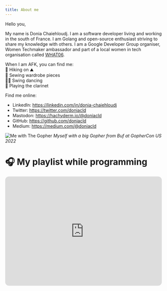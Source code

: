 ```yaml
---
title: About me
---
```


Hello you,  

My name is Donia Chaiehloudj. I am a software developer living and working in the south of France. 
I am Golang and open-source enthusiast striving to share my knowledge with others. 
I am a Google Developer Group organiser, Women Techmaker ambassador and part of a local women in tech organisation called [WHAT06](https://what06.fr/).


When I am AFK, you can find me:  
🥾 Hiking on ⛰  
🧵 Sewing wardrobe pieces  
💃🏼 Swing dancing  
🎼 Playing the clarinet

Find me online: 
- LinkedIn: https://linkedin.com/in/donia-chaiehloudj
- Twitter: https://twitter.com/doniacld
- Mastodon: https://hachyderm.io/@doniacld
- GitHub: https://github.com/doniacld
- Medium: https://medium.com/@doniacld

![Me with The Gopher](me_with_the_gopher.png)
_Myself with a big Gopher from Buf at GopherCon US 2022_

# 🎧 My playlist while programming
<iframe style="border-radius:12px" src="https://open.spotify.com/embed/playlist/4lzki4B3AqboVzscQSn0Ii?utm_source=generator" width="100%" height="352" frameBorder="0" allowfullscreen="" allow="autoplay; clipboard-write; encrypted-media; fullscreen; picture-in-picture" loading="lazy"></iframe>

